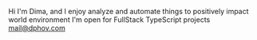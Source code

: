 
Hi I'm Dima, and I enjoy analyze and automate things to positively impact world environment
I'm open for FullStack TypeScript projects
mail@dphov.com
